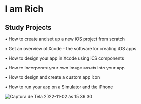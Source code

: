 # I am Rich

## Study Projects


• How to create and set up a new iOS project from scratch

• Get an overview of Xcode - the software for creating iOS apps

• How to design your app in Xcode using iOS components

• How to incorporate your own image assets into your app

• How to design and create a custom app icon

• How to run your app on a Simulator and the iPhone

![Captura de Tela 2022-11-02 às 15 36 30](https://user-images.githubusercontent.com/107418244/199574253-a79eb8d4-ca0c-418f-a02a-30993c002a02.png)
